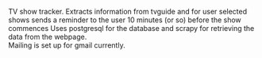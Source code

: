 
TV show tracker.
Extracts information from tvguide and for user selected shows
sends a reminder to the user 10 minutes (or so) before the show 
commences
Uses postgresql for the database and scrapy for retrieving the data
from the webpage.  
Mailing is set up for gmail currently.
